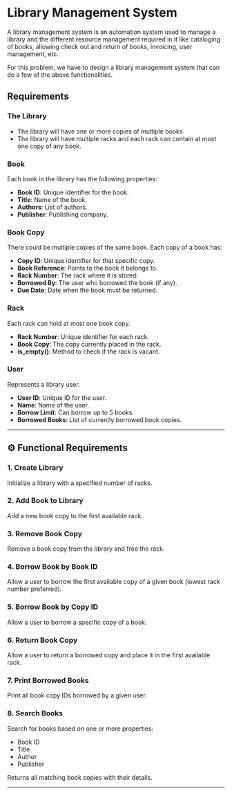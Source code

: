 # Library Management System

A library management system is an automation system used to manage a library and the different resource management required in it like cataloging of books, allowing check out and return of books, invoicing, user management, etc.

For this problem, we have to design a library management system that can do a few of the above functionalities.


## Requirements

### The Library
- The library will have one or more copies of multiple books
- The library will have multiple racks and each rack can contain at most one copy of any book.

### Book

Each book in the library has the following properties:

- **Book ID**: Unique identifier for the book.
- **Title**: Name of the book.
- **Authors**: List of authors.
- **Publisher**: Publishing company.

### **Book Copy**

There could be multiple copies of the same book. Each copy of a book has:

* **Copy ID**: Unique identifier for that specific copy.
* **Book Reference**: Points to the book it belongs to.
* **Rack Number**: The rack where it is stored.
* **Borrowed By**: The user who borrowed the book (if any).
* **Due Date**: Date when the book must be returned.

### **Rack**

Each rack can hold at most one book copy.

* **Rack Number**: Unique identifier for each rack.
* **Book Copy**: The copy currently placed in the rack.
* **is_empty()**: Method to check if the rack is vacant.

### **User**

Represents a library user.

* **User ID**: Unique ID for the user.
* **Name**: Name of the user.
* **Borrow Limit**: Can borrow up to 5 books.
* **Borrowed Books**: List of currently borrowed book copies.

---

## ⚙️ Functional Requirements

### 1. **Create Library**

Initialize a library with a specified number of racks.

### 2. **Add Book to Library**

Add a new book copy to the first available rack.

### 3. **Remove Book Copy**

Remove a book copy from the library and free the rack.

### 4. **Borrow Book by Book ID**

Allow a user to borrow the first available copy of a given book (lowest rack number preferred).

### 5. **Borrow Book by Copy ID**

Allow a user to borrow a specific copy of a book.

### 6. **Return Book Copy**

Allow a user to return a borrowed copy and place it in the first available rack.

### 7. **Print Borrowed Books**

Print all book copy IDs borrowed by a given user.

### 8. **Search Books**

Search for books based on one or more properties:

* Book ID
* Title
* Author
* Publisher

Returns all matching book copies with their details.

---

